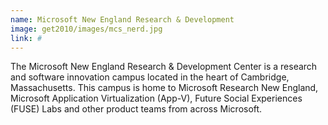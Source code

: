 ```yaml
---
name: Microsoft New England Research & Development
image: get2010/images/mcs_nerd.jpg
link: #
---
```


The Microsoft New England Research & Development Center is a research and software innovation campus located in the heart of Cambridge, Massachusetts. This campus is home to Microsoft Research New England, Microsoft Application Virtualization (App-V), Future Social Experiences (FUSE) Labs and other product teams from across Microsoft.
